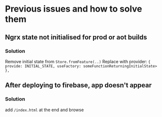 # Previous issues and how to solve them

## Ngrx state not initialised for prod or aot builds

### Solution

Remove initial state from `Store.fromFeature(..)`
Replace with provider:
`{ provide: INITIAL_STATE, useFactory: someFunctionReturningInitialState> },`

## After deploying to firebase, app doesn't appear

### Solution

add `/index.html` at the end and browse
